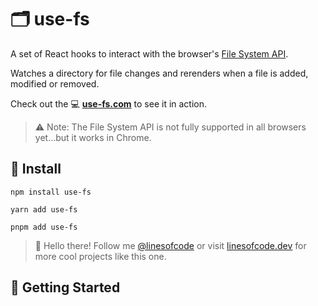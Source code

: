 # 🗂️ use-fs

A set of React hooks to interact with the browser's [File System API](https://developer.mozilla.org/en-US/docs/Web/API/File_System_API).

Watches a directory for file changes and rerenders when a file is added, modified or removed.

Check out the 💻 [**use-fs.com**](https://use-fs.app) to see it in action.

> ⚠️ Note: The File System API is not fully supported in all browsers yet...but it works in Chrome.

## 📡 Install

```console
npm install use-fs

yarn add use-fs

pnpm add use-fs
```

> 👋 Hello there! Follow me [@linesofcode](https://twitter.com/linesofcode) or visit [linesofcode.dev](https://linesofcode.dev) for more cool projects like this one.

## 🚀 Getting Started